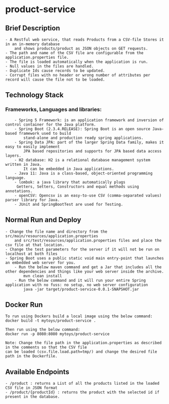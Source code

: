 # product-service

## Brief Description
    - A Restful web service, that reads Products from a CSV-file Stores it in an in-memory database 
        and shows products/product as JSON objects on GET requests. 
    - The path and name of the CSV file are configurable from the application.properties file.
    - The file is loaded automatically when the application is run.
    - Null values in the files are handled.
    - Duplicate Ids cause records to be updated.
    - Corrupt files with no header or wrong number of attributes per record will cause the file not to be loaded.

## Technology Stack
  ### Frameworks, Languages and libraries:
        - Spring 5 Framework: is an application framework and inversion of control container for the Java platform.
        - Spring Boot (2.3.4.RELEASE): Spring Boot is an open source Java-based framework used to build 
            stand-alone and production ready spring applications. 
        - Spring Data JPA: part of the larger Spring Data family, makes it easy to easily implement 
            JPA based repositories and supports for JPA based data access layers.
        - H2 database: H2 is a relational database management system written in Java. 
            It can be embedded in Java applications.
        - Java 11: Java is a class-based, object-oriented programming language.
        - lombok: a java library that automatically plugs 
         Getters, Setters, Constructors and equal methods using annotations.
        - openCSV: Opencsv is an easy-to-use CSV (comma-separated values) parser library for Java.
        - JUnit and SpringBootTest are used for Testing.
    
## Normal Run and Deploy
    - Change the file name and directory from the src/main/resources/application.properties 
        and src/test/resources/application.properties files and place the csv file at that location.
    - Change the test parameters for the server if it will not be run on  localhost at both files
    - Spring Boot uses a public static void main entry-point that launches an embedded web server for you.
        - Run the below maven command and get a Jar that includes all the other dependencies and things like your web server inside the archive.
            mvn clean install
        - Run the below command and it will run your entire Spring application with no fuss: no setup, no web server configuration
            java -jar target/product-service-0.0.1-SNAPSHOT.jar
     
 ## Docker Run
    To run using Dockers build a local image using the below command:
    docker build -t mytoys/product-service .
    
    Then run using the below command:
    docker run -p 8080:8080 mytoys/product-service
    
    Note: Change the file path in the application.properties as described in the comments so that the CSV file
    can be loaded (csv.file.load.path=tmp/) and change the desired file path in the Dockerfile. 

## Available Endpoints
    - /product : returns a List of all the products listed in the loaded CSV file in JSON format
    - /product/{productId} : returns the product with the selected id if present in the database.
    
